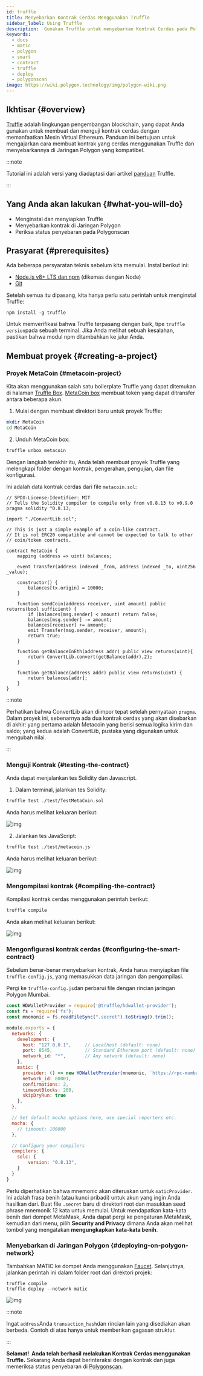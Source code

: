 ```yaml
---
id: truffle
title: Menyebarkan Kontrak Cerdas Menggunakan Truffle
sidebar_label: Using Truffle
description:  Gunakan Truffle untuk menyebarkan Kontrak Cerdas pada Polygon
keywords:
  - docs
  - matic
  - polygon
  - smart
  - contract
  - truffle
  - deploy
  - polygonscan
image: https://wiki.polygon.technology/img/polygon-wiki.png
---
```


## Ikhtisar {#overview}

[Truffle](https://trufflesuite.com/) adalah lingkungan pengembangan blockchain, yang dapat Anda gunakan untuk membuat dan menguji kontrak cerdas dengan memanfaatkan Mesin Virtual Ethereum. Panduan ini bertujuan untuk mengajarkan cara membuat kontrak yang cerdas menggunakan Truffle dan menyebarkannya di Jaringan Polygon yang kompatibel.

:::note

Tutorial ini adalah versi yang diadaptasi dari artikel [<ins>panduan</ins>](https://www.trufflesuite.com/docs/truffle/quickstart) Truffle.

:::

## Yang Anda akan lakukan {#what-you-will-do}

- Menginstal dan menyiapkan Truffle
- Menyebarkan kontrak di Jaringan Polygon
- Periksa status penyebaran pada Polygonscan

## Prasyarat {#prerequisites}

Ada beberapa persyaratan teknis sebelum kita memulai. Instal berikut ini:

- [Node.js v8+ LTS dan npm](https://nodejs.org/en/) (dikemas dengan Node)
- [Git](https://git-scm.com/)

Setelah semua itu dipasang, kita hanya perlu satu perintah untuk menginstal Truffle:

```
npm install -g truffle
```

Untuk memverifikasi bahwa Truffle terpasang dengan baik, tipe `truffle version`pada sebuah terminal. Jika Anda melihat sebuah kesalahan, pastikan bahwa modul npm ditambahkan ke jalur Anda.

## Membuat proyek {#creating-a-project}

### Proyek MetaCoin {#metacoin-project}

Kita akan menggunakan salah satu boilerplate Truffle yang dapat ditemukan di halaman [Truffle Box](https://trufflesuite.com/boxes/). [MetaCoin box](https://trufflesuite.com/boxes/metacoin/) membuat token yang dapat ditransfer antara beberapa akun.

1. Mulai dengan membuat direktori baru untuk proyek Truffle:

  ```bash
  mkdir MetaCoin
  cd MetaCoin
  ```

2. Unduh MetaCoin box:

  ```bash
  truffle unbox metacoin
  ```

Dengan langkah terakhir itu, Anda telah membuat proyek Truffle yang melengkapi folder dengan kontrak, pengerahan, pengujian, dan file konfigurasi.

Ini adalah data kontrak cerdas dari file `metacoin.sol`:

```solidity title="metacoin.sol"
// SPDX-License-Identifier: MIT
// Tells the Solidity compiler to compile only from v0.8.13 to v0.9.0
pragma solidity ^0.8.13;

import "./ConvertLib.sol";

// This is just a simple example of a coin-like contract.
// It is not ERC20 compatible and cannot be expected to talk to other
// coin/token contracts.

contract MetaCoin {
	mapping (address => uint) balances;

	event Transfer(address indexed _from, address indexed _to, uint256 _value);

	constructor() {
		balances[tx.origin] = 10000;
	}

	function sendCoin(address receiver, uint amount) public returns(bool sufficient) {
		if (balances[msg.sender] < amount) return false;
		balances[msg.sender] -= amount;
		balances[receiver] += amount;
		emit Transfer(msg.sender, receiver, amount);
		return true;
	}

	function getBalanceInEth(address addr) public view returns(uint){
		return ConvertLib.convert(getBalance(addr),2);
	}

	function getBalance(address addr) public view returns(uint) {
		return balances[addr];
	}
}
```

:::note

Perhatikan bahwa ConvertLib akan diimpor tepat setelah pernyataan `pragma`. Dalam proyek ini, sebenarnya ada dua kontrak cerdas yang akan disebarkan di akhir: yang pertama adalah Metacoin yang berisi semua logika kirim dan saldo; yang kedua adalah ConvertLib, pustaka yang digunakan untuk mengubah nilai.

:::

### Menguji Kontrak {#testing-the-contract}

Anda dapat menjalankan tes Solidity dan Javascript.

1. Dalam terminal, jalankan tes Solidity:

  ```bash
  truffle test ./test/TestMetaCoin.sol
  ```

Anda harus melihat keluaran berikut:

![img](/img/truffle/test1.png)

2. Jalankan tes JavaScript:

  ```bash
  truffle test ./test/metacoin.js
  ```

Anda harus melihat keluaran berikut:

![img](/img/truffle/test2.png)

### Mengompilasi kontrak {#compiling-the-contract}

Kompilasi kontrak cerdas menggunakan perintah berikut:

```bash
truffle compile
```

Anda akan melihat keluaran berikut:

![img](/img/truffle/compile.png)

### Mengonfigurasi kontrak cerdas {#configuring-the-smart-contract}

Sebelum benar-benar menyebarkan kontrak, Anda harus menyiapkan file `truffle-config.js`, yang memasukkan data jaringan dan pengompilasi.

Pergi ke `truffle-config.js`dan perbarui file dengan rincian jaringan Polygon Mumbai.

```js title="truffle-config.js"
const HDWalletProvider = require('@truffle/hdwallet-provider');
const fs = require('fs');
const mnemonic = fs.readFileSync(".secret").toString().trim();

module.exports = {
  networks: {
    development: {
      host: "127.0.0.1",     // Localhost (default: none)
      port: 8545,            // Standard Ethereum port (default: none)
      network_id: "*",       // Any network (default: none)
    },
    matic: {
      provider: () => new HDWalletProvider(mnemonic, `https://rpc-mumbai.maticvigil.com`),
      network_id: 80001,
      confirmations: 2,
      timeoutBlocks: 200,
      skipDryRun: true
    },
  },

  // Set default mocha options here, use special reporters etc.
  mocha: {
    // timeout: 100000
  },

  // Configure your compilers
  compilers: {
    solc: {
        version: "0.8.13",
    }
  }
}
```

Perlu diperhatikan bahwa mnemonic akan diteruskan untuk `maticProvider`. Ini adalah frasa benih (atau kunci pribadi) untuk akun yang ingin Anda hasilkan dari. Buat file `.secret` baru di direktori root dan masukkan seed phrase mnemonik 12 kata untuk memulai. Untuk mendapatkan kata-kata benih dari dompet MetaMask, Anda dapat pergi ke pengaturan MetaMask, kemudian dari menu, pilih **Security and Privacy** dimana Anda akan melihat tombol yang mengatakan **mengungkapkan kata-kata benih**.

### Menyebarkan di Jaringan Polygon {#deploying-on-polygon-network}

Tambahkan MATIC ke dompet Anda menggunakan [Faucet](https://faucet.polygon.technology/). Selanjutnya, jalankan perintah ini dalam folder root dari direktori projek:

```
truffle compile
truffle deploy --network matic
```

![img](/img/truffle/deployed-contract.png)

:::note

Ingat `address`Anda `transaction_hash`dan rincian lain yang disediakan akan berbeda. Contoh di atas hanya untuk memberikan gagasan struktur.

:::

**Selamat!  Anda telah berhasil melakukan Kontrak Cerdas menggunakan Truffle.** Sekarang Anda dapat berinteraksi dengan kontrak dan juga memeriksa status penyebaran di [Polygonscan](https://mumbai.polygonscan.com/).
